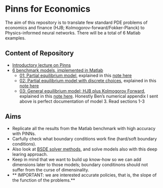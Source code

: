 # Pinns for Economics

The aim of this repository is to translate few standard PDE problems of economics and finance (HJB; Kolmogorov-forward/Fokker-Planck) to Physics-informed neural networks.
There will be a total of 6 Matlab examples.

## Content of Repository

* [Introductory lecture on Pinns](Pinn_lecture)
* [6 benchmark models, implemented in Matlab](matlab_examples)
    - [01: Partial equilibrium model](matlab_example/01_partial_equilibrium_diffusion), explained in this [note here](matlab_example/notes.pdf)
    - [02: Partial equilibrium model with discrete choices](matlab_example/01_partial_equilibrium_diffusion), explained in this [note here](matlab_example/notes.pdf)
    - [03: General equilibrium model; HJB plus Kolmogorov Forward](matlab_example/03_general_equilibrium), explained in this [note here](https://benjaminmoll.com/wp-content/uploads/2020/02/HACT_Numerical_Appendix.pdf). Honestly Ben’s numerical appendix I sent above is perfect documentation of model 3. Read sections 1-3


## Aims

* Replicate all the results from the Matlab benchmark with high accuracy with PINNs.
* Carfully check what boundary conditions work fine (hard/soft boundary conditions).
* Also look at [BSDE solver methods](https://arxiv.org/abs/2505.17032), and solve models also with this deep learing approach.
* Keep in mind that we want to build up know-how so we can add dimensions later to those models; boundary conditinons should not suffer from the curse of dimensinality.
* ** IMPORTANT: we are interested accurate policies, that is, the slope of the function of the problems.** 

    
